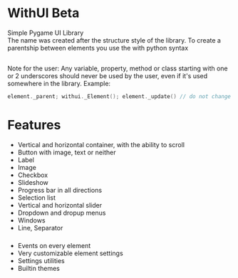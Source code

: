 # WithUI Beta

Simple Pygame UI Library <br>
The name was created after the structure style of the library. To create a parentship between elements you use the with python syntax

##
Note for the user: Any variable, property, method or class starting with one or 2 underscores should never be used by the user, even if it's used somewhere in the library. Example:
```c
element._parent; withui._Element(); element._update() // do not change this!
```

# Features

- Vertical and horizontal container, with the ability to scroll
- Button with image, text or neither
- Label
- Image
- Checkbox
- Slideshow
- Progress bar in all directions
- Selection list
- Vertical and horizontal slider
- Dropdown and dropup menus
- Windows
- Line, Separator
###
- Events on every element
- Very customizable element settings
- Settings utilities
- Builtin themes